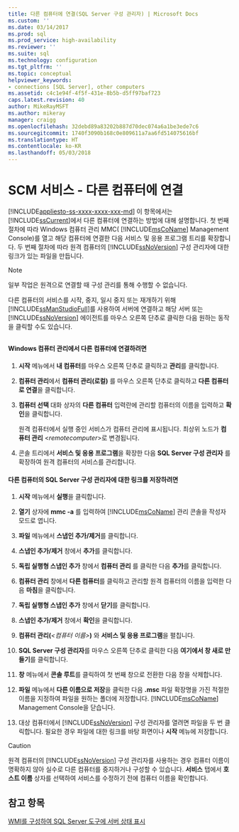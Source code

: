```yaml
---
title: 다른 컴퓨터에 연결(SQL Server 구성 관리자) | Microsoft Docs
ms.custom: ''
ms.date: 03/14/2017
ms.prod: sql
ms.prod_service: high-availability
ms.reviewer: ''
ms.suite: sql
ms.technology: configuration
ms.tgt_pltfrm: ''
ms.topic: conceptual
helpviewer_keywords:
- connections [SQL Server], other computers
ms.assetid: c4c1e94f-4f5f-431e-8b5b-d5ff97baf723
caps.latest.revision: 40
author: MikeRayMSFT
ms.author: mikeray
manager: craigg
ms.openlocfilehash: 32debd89a83202b887d70dec074a6a1be3ede7c6
ms.sourcegitcommit: 1740f3090b168c0e809611a7aa6fd514075616bf
ms.translationtype: HT
ms.contentlocale: ko-KR
ms.lasthandoff: 05/03/2018
---
```

# <a name="scm-services---connect-to-another-computer"></a>SCM 서비스 - 다른 컴퓨터에 연결
[!INCLUDE[appliesto-ss-xxxx-xxxx-xxx-md](../../includes/appliesto-ss-xxxx-xxxx-xxx-md.md)]
  이 항목에서는 [!INCLUDE[ssCurrent](../../includes/sscurrent-md.md)]에서 다른 컴퓨터에 연결하는 방법에 대해 설명합니다. 첫 번째 절차에 따라 Windows 컴퓨터 관리 MMC( [!INCLUDE[msCoName](../../includes/msconame-md.md)] Management Console)를 열고 해당 컴퓨터에 연결한 다음 서비스 및 응용 프로그램 트리를 확장합니다. 두 번째 절차에 따라 원격 컴퓨터의 [!INCLUDE[ssNoVersion](../../includes/ssnoversion-md.md)] 구성 관리자에 대한 링크가 있는 파일을 만듭니다.  
  
> [!NOTE]  
>  일부 작업은 원격으로 연결할 때 구성 관리를 통해 수행할 수 없습니다.  
  
 다른 컴퓨터의 서비스를 시작, 중지, 일시 중지 또는 재개하기 위해 [!INCLUDE[ssManStudioFull](../../includes/ssmanstudiofull-md.md)]를 사용하여 서버에 연결하고 해당 서버 또는 [!INCLUDE[ssNoVersion](../../includes/ssnoversion-md.md)] 에이전트를 마우스 오른쪽 단추로 클릭한 다음 원하는 동작을 클릭할 수도 있습니다.  
  
##  <a name="SSMSProcedure"></a>  
  
#### <a name="to-connect-to-another-computer-with-windows-computer-management"></a>Windows 컴퓨터 관리에서 다른 컴퓨터에 연결하려면  
  
1.  **시작** 메뉴에서 **내 컴퓨터**를 마우스 오른쪽 단추로 클릭하고 **관리**를 클릭합니다.  
  
2.  **컴퓨터 관리**에서 **컴퓨터 관리(로컬)** 를 마우스 오른쪽 단추로 클릭하고 **다른 컴퓨터로 연결**을 클릭합니다.  
  
3.  **컴퓨터 선택** 대화 상자의 **다른 컴퓨터** 입력란에 관리할 컴퓨터의 이름을 입력하고 **확인**을 클릭합니다.  
  
     원격 컴퓨터에서 실행 중인 서비스가 컴퓨터 관리에 표시됩니다. 최상위 노드가 **컴퓨터 관리** \<*remotecomputer*>로 변경됩니다.  
  
4.  콘솔 트리에서 **서비스 및 응용 프로그램**을 확장한 다음 **SQL Server 구성 관리자** 를 확장하여 원격 컴퓨터의 서비스를 관리합니다.  
  
#### <a name="to-save-a-link-to-sql-server-configuration-manager-for-another-computer"></a>다른 컴퓨터의 SQL Server 구성 관리자에 대한 링크를 저장하려면  
  
1.  **시작** 메뉴에서 **실행**을 클릭합니다.  
  
2.  **열기** 상자에 **mmc -a** 를 입력하여 [!INCLUDE[msCoName](../../includes/msconame-md.md)] 관리 콘솔을 작성자 모드로 엽니다.  
  
3.  **파일** 메뉴에서 **스냅인 추가/제거**를 클릭합니다.  
  
4.  **스냅인 추가/제거** 창에서 **추가**를 클릭합니다.  
  
5.  **독립 실행형 스냅인 추가** 창에서 **컴퓨터 관리** 를 클릭한 다음 **추가**를 클릭합니다.  
  
6.  **컴퓨터 관리** 창에서 **다른 컴퓨터**를 클릭하고 관리할 원격 컴퓨터의 이름을 입력한 다음 **마침**을 클릭합니다.  
  
7.  **독립 실행형 스냅인 추가** 창에서 **닫기**를 클릭합니다.  
  
8.  **스냅인 추가/제거** 창에서 **확인**을 클릭합니다.  
  
9. **컴퓨터 관리(***\<컴퓨터 이름>***)** 와 **서비스 및 응용 프로그램**을 펼칩니다.  
  
10. **SQL Server 구성 관리자**를 마우스 오른쪽 단추로 클릭한 다음 **여기에서 창 새로 만들기**를 클릭합니다.  
  
11. **창** 메뉴에서 **콘솔 루트**를 클릭하여 첫 번째 창으로 전환한 다음 창을 삭제합니다.  
  
12. **파일** 메뉴에서 **다른 이름으로 저장**을 클릭한 다음 **.msc** 파일 확장명을 가진 적절한 이름을 지정하여 파일을 원하는 폴더에 저장합니다. [!INCLUDE[msCoName](../../includes/msconame-md.md)] Management Console을 닫습니다.  
  
13. 대상 컴퓨터에서 [!INCLUDE[ssNoVersion](../../includes/ssnoversion-md.md)] 구성 관리자를 열려면 파일을 두 번 클릭합니다. 필요한 경우 파일에 대한 링크를 바탕 화면이나 **시작** 메뉴에 저장합니다.  
  
> [!CAUTION]  
>  원격 컴퓨터의 [!INCLUDE[ssNoVersion](../../includes/ssnoversion-md.md)] 구성 관리자를 사용하는 경우 컴퓨터 이름이 명확하지 않아 실수로 다른 컴퓨터를 중지하거나 구성할 수 있습니다. **서비스** 탭에서 **호스트 이름** 상자를 선택하여 서비스를 수정하기 전에 컴퓨터 이름을 확인합니다.  
  
## <a name="see-also"></a>참고 항목  
 [WMI를 구성하여 SQL Server 도구에 서버 상태 표시](http://msdn.microsoft.com/library/7e97197b-ed4d-40d1-9a52-9ab1d92401d7)  
  
  
